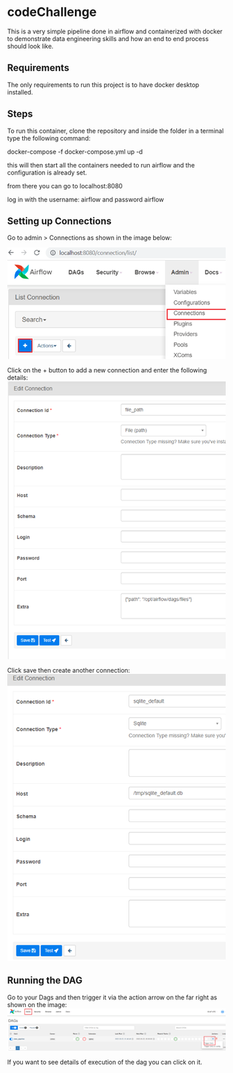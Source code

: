 # codeChallenge
This is a very simple pipeline done in airflow and containerized with docker to demonstrate data engineering skills and how an end to end process should look like.

## Requirements
The only requirements to run this project is to have docker desktop installed.

## Steps
To run this container, clone the repository and inside the folder in a terminal type the following command:

docker-compose -f docker-compose.yml up -d

this will then start all the containers needed to run airflow and the configuration is already set.

from there you can go to localhost:8080

log in with the username: airflow and password airflow

## Setting up Connections

Go to admin > Connections as shown in the image below:

![alt text](/airflowconnections.png)

Click on the + button to add a new connection and enter the following details:
![alt text](/file_path.png)

Click save then create another connection:
![alt text](/sqlite.png)

## Running the DAG
Go to your Dags and then trigger it via the action arrow on the far right as shown on the image:
![alt text](/dagrun.png)

If you want to see details of execution of the dag you can click on it.